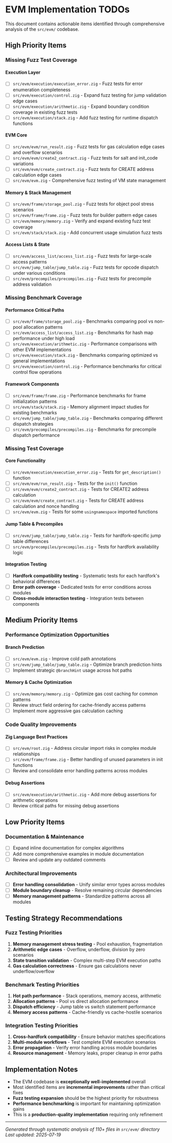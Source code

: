 # EVM Implementation TODOs

This document contains actionable items identified through comprehensive analysis of the `src/evm/` codebase.

## High Priority Items

### Missing Fuzz Test Coverage

#### Execution Layer
- [ ] `src/evm/execution/execution_error.zig` - Fuzz tests for error enumeration completeness
- [ ] `src/evm/execution/control.zig` - Expand fuzz testing for jump validation edge cases
- [ ] `src/evm/execution/arithmetic.zig` - Expand boundary condition coverage in existing fuzz tests
- [ ] `src/evm/execution/stack.zig` - Add fuzz testing for runtime dispatch functions

#### EVM Core
- [ ] `src/evm/evm/run_result.zig` - Fuzz tests for gas calculation edge cases and overflow scenarios
- [ ] `src/evm/evm/create2_contract.zig` - Fuzz tests for salt and init_code variations
- [ ] `src/evm/evm/create_contract.zig` - Fuzz tests for CREATE address calculation edge cases
- [ ] `src/evm/evm.zig` - Comprehensive fuzz testing of VM state management

#### Memory & Stack Management
- [ ] `src/evm/frame/storage_pool.zig` - Fuzz tests for object pool stress scenarios
- [ ] `src/evm/frame/frame.zig` - Fuzz tests for builder pattern edge cases
- [ ] `src/evm/memory/memory.zig` - Verify and expand existing fuzz test coverage
- [ ] `src/evm/stack/stack.zig` - Add concurrent usage simulation fuzz tests

#### Access Lists & State
- [ ] `src/evm/access_list/access_list.zig` - Fuzz tests for large-scale access patterns
- [ ] `src/evm/jump_table/jump_table.zig` - Fuzz tests for opcode dispatch under various conditions
- [ ] `src/evm/precompiles/precompiles.zig` - Fuzz tests for precompile address validation

### Missing Benchmark Coverage

#### Performance Critical Paths
- [ ] `src/evm/frame/storage_pool.zig` - Benchmarks comparing pool vs non-pool allocation patterns
- [ ] `src/evm/access_list/access_list.zig` - Benchmarks for hash map performance under high load
- [ ] `src/evm/execution/arithmetic.zig` - Performance comparisons with other EVM implementations
- [ ] `src/evm/execution/stack.zig` - Benchmarks comparing optimized vs general implementations
- [ ] `src/evm/execution/control.zig` - Performance benchmarks for critical control flow operations

#### Framework Components
- [ ] `src/evm/frame/frame.zig` - Performance benchmarks for frame initialization patterns
- [ ] `src/evm/stack/stack.zig` - Memory alignment impact studies for existing benchmarks
- [ ] `src/evm/jump_table/jump_table.zig` - Benchmarks comparing different dispatch strategies
- [ ] `src/evm/precompiles/precompiles.zig` - Benchmarks for precompile dispatch performance

### Missing Test Coverage

#### Core Functionality
- [ ] `src/evm/execution/execution_error.zig` - Tests for `get_description()` function
- [ ] `src/evm/evm/run_result.zig` - Tests for the `init()` function
- [ ] `src/evm/evm/create2_contract.zig` - Tests for CREATE2 address calculation
- [ ] `src/evm/evm/create_contract.zig` - Tests for CREATE address calculation and nonce handling
- [ ] `src/evm/evm.zig` - Tests for some `usingnamespace` imported functions

#### Jump Table & Precompiles
- [ ] `src/evm/jump_table/jump_table.zig` - Tests for hardfork-specific jump table differences
- [ ] `src/evm/precompiles/precompiles.zig` - Tests for hardfork availability logic

#### Integration Testing
- [ ] **Hardfork compatibility testing** - Systematic tests for each hardfork's behavioral differences
- [ ] **Error path coverage** - Dedicated tests for error conditions across modules
- [ ] **Cross-module interaction testing** - Integration tests between components

## Medium Priority Items

### Performance Optimization Opportunities

#### Branch Prediction
- [ ] `src/evm/evm.zig` - Improve cold path annotations
- [ ] `src/evm/jump_table/jump_table.zig` - Optimize branch prediction hints
- [ ] Implement strategic `@branchHint` usage across hot paths

#### Memory & Cache Optimization
- [ ] `src/evm/memory/memory.zig` - Optimize gas cost caching for common patterns
- [ ] Review struct field ordering for cache-friendly access patterns
- [ ] Implement more aggressive gas calculation caching

### Code Quality Improvements

#### Zig Language Best Practices
- [ ] `src/evm/root.zig` - Address circular import risks in complex module relationships
- [ ] `src/evm/frame/frame.zig` - Better handling of unused parameters in init functions
- [ ] Review and consolidate error handling patterns across modules

#### Debug Assertions
- [ ] `src/evm/execution/arithmetic.zig` - Add more debug assertions for arithmetic operations
- [ ] Review critical paths for missing debug assertions

## Low Priority Items

### Documentation & Maintenance
- [ ] Expand inline documentation for complex algorithms
- [ ] Add more comprehensive examples in module documentation
- [ ] Review and update any outdated comments

### Architectural Improvements
- [ ] **Error handling consolidation** - Unify similar error types across modules
- [ ] **Module boundary cleanup** - Resolve remaining circular dependencies
- [ ] **Memory management patterns** - Standardize patterns across all modules

## Testing Strategy Recommendations

### Fuzz Testing Priorities
1. **Memory management stress testing** - Pool exhaustion, fragmentation
2. **Arithmetic edge cases** - Overflow, underflow, division by zero scenarios
3. **State transition validation** - Complex multi-step EVM execution paths
4. **Gas calculation correctness** - Ensure gas calculations never underflow/overflow

### Benchmark Testing Priorities
1. **Hot path performance** - Stack operations, memory access, arithmetic
2. **Allocation patterns** - Pool vs direct allocation performance
3. **Dispatch efficiency** - Jump table vs switch statement performance
4. **Memory access patterns** - Cache-friendly vs cache-hostile scenarios

### Integration Testing Priorities
1. **Cross-hardfork compatibility** - Ensure behavior matches specifications
2. **Multi-module workflows** - Test complete EVM execution scenarios
3. **Error propagation** - Verify error handling across module boundaries
4. **Resource management** - Memory leaks, proper cleanup in error paths

## Implementation Notes

- The EVM codebase is **exceptionally well-implemented** overall
- Most identified items are **incremental improvements** rather than critical fixes
- **Fuzz testing expansion** should be the highest priority for robustness
- **Performance benchmarking** is important for maintaining optimization gains
- This is a **production-quality implementation** requiring only refinement

---

*Generated through systematic analysis of 110+ files in `src/evm/` directory*
*Last updated: 2025-07-19*